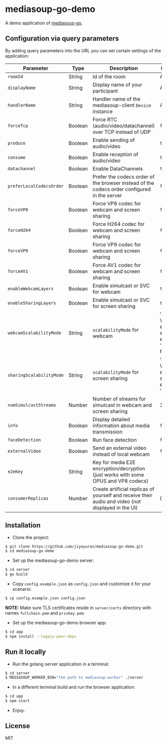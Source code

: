 # mediasoup-go-demo

A demo application of [mediasoup-go](https://github.com/jiyeyuran/mediasoup-go).


## Configuration via query parameters

By adding query parameters into the URL you can set certain settings of the application:

| Parameter          | Type    | Description          | Default Value |
| ------------------ | ------- | -------------------- | ------------- |
| `roomId`           | String  | Id of the room      | Autogenerated  |
| `displayName`      | String  | Display name of your participant | Autogenerated |
| `handlerName`      | String  | Handler name of the mediasoup-client `Device` instance | Autodetected |
| `forceTcp`         | Boolean | Force RTC (audio/video/datachannel) over TCP instead of UDP | `false` |
| `produce`          | Boolean | Enable sending of audio/video | `true`  |
| `consume`          | Boolean | Enable reception of audio/video | `true` |
| `datachannel`      | Boolean | Enable DataChannels | `true` |
| `preferLocalCodecsOrder` | Boolean | Prefer the codecs order of the browser instead of the codecs order configured in the server | `false` |
| `forceVP8`        | Boolean | Force VP8 codec for webcam and screen sharing | `false` |
| `forceH264`        | Boolean | Force H264 codec for webcam and screen sharing | `false` |
| `forceVP9`        | Boolean | Force VP9 codec for webcam and screen sharing | `false` |
| `forceAV1`        | Boolean | Force AV1 codec for webcam and screen sharing | `false` |
| `enableWebcamLayers` | Boolean | Enable simulcast or SVC for webcam | `true` |
| `enableSharingLayers` | Boolean | Enable simulcast or SVC for screen sharing | `true` |
| `webcamScalabilityMode` | String | `scalabilityMode` for webcam | 'L1T3' for VP8/H264 (in each simulcast encoding), 'L3T3_KEY' for VP9 |
| `sharingScalabilityMode` | String | `scalabilityMode` for screen sharing | 'L1T3' for VP8/H264 (in each simulcast encoding), 'L3T3' for VP9 |
| `numSimulcastStreams` | Number | Number of streams for simulcast in webcam and screen sharing | 3 |
| `info`             | Boolean | Display detailed information about media transmission | `false` |
| `faceDetection`    | Boolean | Run face detection | `false` |
| `externalVideo`    | Boolean | Send an external video instead of local webcam | `false` |
| `e2eKey`           | String | Key for media E2E encryption/decryption (just works with some OPUS and VP8 codecs) | |
| `consumerReplicas` | Number | Create artificial replicas of yourself and receive their audio and video (not displayed in the UI) | 0 |

## Installation

* Clone the project:

```bash
$ git clone https://github.com/jiyeyuran/mediasoup-go-demo.git
$ cd mediasoup-go-demo
```

* Set up the mediasoup-go-demo server:

```bash
$ cd server
$ go build
```

* Copy `config.example.json` as `config.json` and customize it for your scenario:

```bash
$ cp config.example.json config.json
```

**NOTE:** Make sure TLS certificates reside in `server/certs` directory with names `fullchain.pem` and `privkey.pem`.

* Set up the mediasoup-go-demo browser app:

```bash
$ cd app
$ npm install --legacy-peer-deps
```

## Run it locally

* Run the golang server application in a terminal:

```bash
$ cd server
$ MEDIASOUP_WORKER_BIN="the path to mediasoup-worker" ./server
```

* In a different terminal build and run the browser application:

```bash
$ cd app
$ npm start
```

* Enjoy.

## License

MIT

